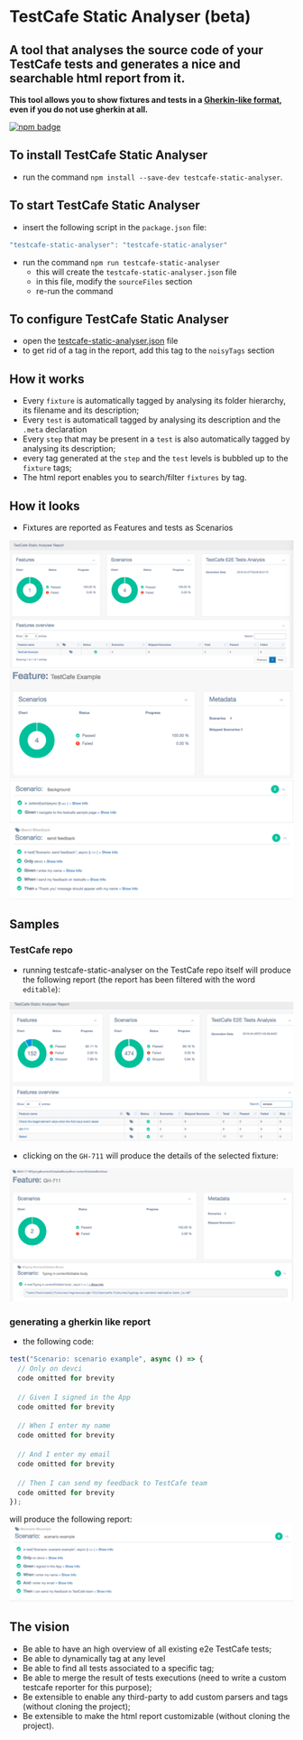 # TestCafe Static Analyser (beta)

## A tool that analyses the source code of your TestCafe tests and generates a nice and searchable html report from it.

**This tool allows you to show fixtures and tests in a [Gherkin-like format](#generating-a-gherkin-like-report), even if you do not use gherkin at all.**

[![npm badge](https://nodei.co/npm/testcafe-static-analyser.png)](https://npmjs.org/package/testcafe-static-analyser)

## To install TestCafe Static Analyser

* run the command `npm install --save-dev testcafe-static-analyser`.

## To start TestCafe Static Analyser

* insert the following script in the `package.json` file:
```javascript
"testcafe-static-analyser": "testcafe-static-analyser"
```
* run the command `npm run testcafe-static-analyser`
    * this will create the `testcafe-static-analyser.json` file
    * in this file, modify the `sourceFiles` section
    * re-run the command 

## To configure TestCafe Static Analyser

* open the [testcafe-static-analyser.json](testcafe-static-analyser.json) file
* to get rid of a tag in the report, add this tag to the `noisyTags` section

## How it works

* Every `fixture` is automatically tagged by analysing its folder hierarchy, its filename and its description;
* Every `test` is automaticall tagged by analysing its description and the `.meta` declaration
* Every `step` that may be present in a `test` is also automatically tagged by analysing its description;
* every tag generated at the `step` and the `test` levels is bubbled up to the `fixture` tags;
* The html report enables you to search/filter `fixtures` by tag.

## How it looks

* Fixtures are reported as Features and tests as Scenarios

![report](media/static-reporter1.png)
![Fixture details](media/static-reporter2.png)
![Fixture details](media/static-reporter3.png)
![Fixture details](media/static-reporter4.png)

## Samples

### TestCafe repo

* running testcafe-static-analyser on the TestCafe repo itself will produce the following report (the report has been filtered with the word `editable`):

![Filtered fixtures](media/testcafe-repo.png)

* clicking on the `GH-711` will produce the details of the selected fixture:

![Fixture details](media/testcafe-repo-fixture-detail.png)

### generating a gherkin like report 

* the following code:
```javascript
test("Scenario: scenario example", async () => {
  // Only on devci
  code omitted for brevity

  // Given I signed in the App
  code omitted for brevity

  // When I enter my name
  code omitted for brevity

  // And I enter my email
  code omitted for brevity

  // Then I can send my feedback to TestCafe team
  code omitted for brevity
});

```

will produce the following report:
![Fixture details](media/sample1.png)

## The vision

* Be able to have an high overview of all existing e2e TestCafe tests;
* Be able to dynamically tag at any level
* Be able to find all tests associated to a specific tag;
* Be able to merge the result of tests executions (need to write a custom testcafe reporter for this purpose);
* Be extensible to enable any third-party to add custom parsers and tags (without cloning the project);
* Be extensible to make the html report customizable (without cloning the project).
